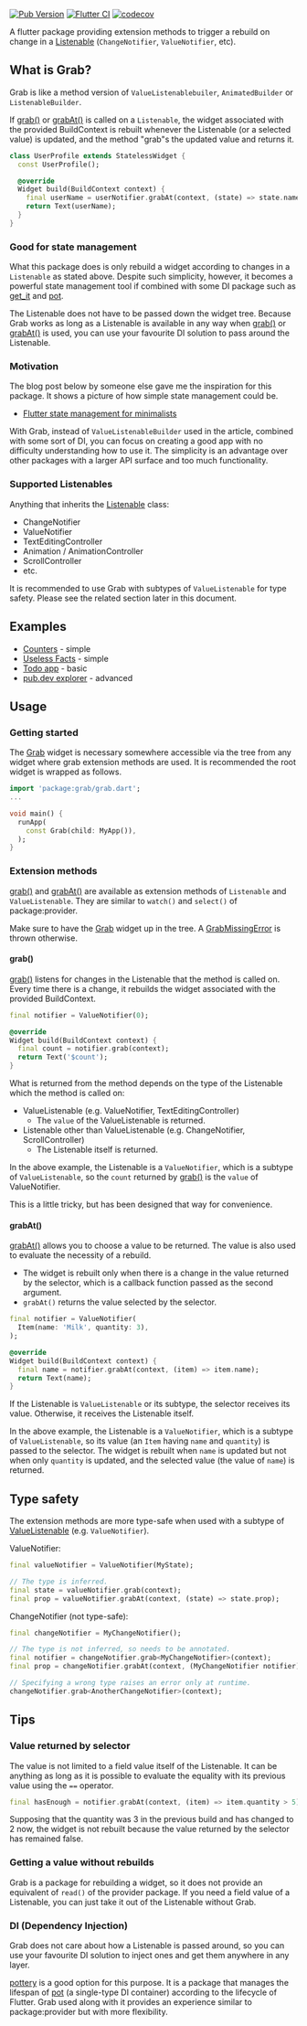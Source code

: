 [![Pub Version](https://img.shields.io/pub/v/grab)](https://pub.dev/packages/grab)
[![Flutter CI](https://github.com/kaboc/grab/workflows/Flutter%20CI/badge.svg)](https://github.com/kaboc/grab/actions)
[![codecov](https://codecov.io/gh/kaboc/grab/branch/main/graph/badge.svg?token=TW32ANXCA7)](https://codecov.io/gh/kaboc/grab)

A flutter package providing extension methods to trigger a rebuild on change
in a [Listenable] (`ChangeNotifier`, `ValueNotifier`, etc).

## What is Grab?

Grab is like a method version of `ValueListenablebuiler`, `AnimatedBuilder` or
`ListenableBuilder`.

If [grab()] or [grabAt()] is called on a `Listenable`, the widget associated
with the provided BuildContext is rebuilt whenever the Listenable (or a selected
value) is updated, and the method "grab"s the updated value and returns it.

```dart
class UserProfile extends StatelessWidget {
  const UserProfile();

  @override
  Widget build(BuildContext context) {
    final userName = userNotifier.grabAt(context, (state) => state.name);
    return Text(userName);
  }
}
```

### Good for state management

What this package does is only rebuild a widget according to changes in a
`Listenable` as stated above. Despite such simplicity, however, it becomes
a powerful state management tool if combined with some DI package such as
[get_it] and [pot].

The Listenable does not have to be passed down the widget tree. Because Grab
works as long as a Listenable is available in any way when [grab()] or [grabAt()]
is used, you can use your favourite DI solution to pass around the Listenable.

### Motivation

The blog post below by someone else gave me the inspiration for this package.
It shows a picture of how simple state management could be.

- [Flutter state management for minimalists](https://suragch.medium.com/flutter-state-management-for-minimalists-4c71a2f2f0c1)

With Grab, instead of `ValueListenableBuilder` used in the article, combined
with some sort of DI, you can focus on creating a good app with no difficulty
understanding how to use it. The simplicity is an advantage over other packages
with a larger API surface and too much functionality.

### Supported Listenables

Anything that inherits the [Listenable] class:

- ChangeNotifier
- ValueNotifier
- TextEditingController
- Animation / AnimationController
- ScrollController
- etc.

It is recommended to use Grab with subtypes of `ValueListenable` for type safety.
Please see the related section later in this document.

## Examples

- [Counters](https://github.com/kaboc/grab/tree/main/example) - simple
- [Useless Facts](https://github.com/kaboc/async-phase/tree/main/packages/async_phase_notifier/example) - simple
- [Todo app](https://github.com/kaboc/todo-with-grab) - basic
- [pub.dev explorer](https://github.com/kaboc/pubdev-explorer) - advanced

## Usage

### Getting started

The [Grab] widget is necessary somewhere accessible via the tree from any widget
where grab extension methods are used. It is recommended the root widget is
wrapped as follows.

```dart
import 'package:grab/grab.dart';
...

void main() {
  runApp(
    const Grab(child: MyApp()),
  );
}
```

### Extension methods

[grab()] and [grabAt()] are available as extension methods of `Listenable` and
`ValueListenable`. They are similar to `watch()` and `select()` of package:provider.

Make sure to have the [Grab] widget up in the tree. A [GrabMissingError] is
thrown otherwise.

#### grab()

[grab()] listens for changes in the Listenable that the method is called on.
Every time there is a change, it rebuilds the widget associated with the provided
BuildContext.

```dart
final notifier = ValueNotifier(0);
```

```dart
@override
Widget build(BuildContext context) {
  final count = notifier.grab(context);
  return Text('$count');
}
```

What is returned from the method depends on the type of the Listenable which the
method is called on:

- ValueListenable (e.g. ValueNotifier, TextEditingController)
    - The `value` of the ValueListenable is returned.
- Listenable other than ValueListenable (e.g. ChangeNotifier, ScrollController)
    - The Listenable itself is returned.

In the above example, the Listenable is a `ValueNotifier`, which is a subtype of
`ValueListenable`, so the `count` returned by [grab()] is the `value` of
ValueNotifier.

This is a little tricky, but has been designed that way for convenience.

#### grabAt()

[grabAt()] allows you to choose a value to be returned. The value is also used
to evaluate the necessity of a rebuild.

- The widget is rebuilt only when there is a change in the value returned by
  the selector, which is a callback function passed as the second argument.
- `grabAt()` returns the value selected by the selector. 

```dart
final notifier = ValueNotifier(
  Item(name: 'Milk', quantity: 3),
);
```

```dart
@override
Widget build(BuildContext context) {
  final name = notifier.grabAt(context, (item) => item.name);
  return Text(name);
}
```

If the Listenable is `ValueListenable` or its subtype, the selector receives
its value. Otherwise, it receives the Listenable itself.

In the above example, the Listenable is a `ValueNotifier`, which is a subtype
of `ValueListenable`, so its value (an `Item` having `name` and `quantity`) is
passed to the selector. The widget is rebuilt when `name` is updated but not
when only `quantity` is updated, and the selected value (the value of `name`)
is returned.

## Type safety

The extension methods are more type-safe when used with a subtype of
[ValueListenable] (e.g. `ValueNotifier`).

ValueNotifier:

```dart
final valueNotifier = ValueNotifier(MyState);

// The type is inferred.
final state = valueNotifier.grab(context);
final prop = valueNotifier.grabAt(context, (state) => state.prop);
```

ChangeNotifier (not type-safe):

```dart
final changeNotifier = MyChangeNotifier();

// The type is not inferred, so needs to be annotated.
final notifier = changeNotifier.grab<MyChangeNotifier>(context);
final prop = changeNotifier.grabAt(context, (MyChangeNotifier notifier) => notifier.prop);

// Specifying a wrong type raises an error only at runtime.
changeNotifier.grab<AnotherChangeNotifier>(context);
```

## Tips

### Value returned by selector

The value is not limited to a field value itself of the Listenable. It can be
anything as long as it is possible to evaluate the equality with its previous
value using the `==` operator.

```dart
final hasEnough = notifier.grabAt(context, (item) => item.quantity > 5);
```

Supposing that the quantity was 3 in the previous build and has changed to 2 now,
the widget is not rebuilt because the value returned by the selector has remained
false.

### Getting a value without rebuilds

Grab is a package for rebuilding a widget, so it does not provide an equivalent
of `read()` of the provider package. If you need a field value of a Listenable,
you can just take it out of the Listenable without Grab.

### DI (Dependency Injection)

Grab does not care about how a Listenable is passed around, so you can use your
favourite DI solution to inject ones and get them anywhere in any layer.

[pottery] is a good option for this purpose. It is a package that manages the
lifespan of [pot] (a single-type DI container) according to the lifecycle of
Flutter. Grab used along with it provides an experience similar to package:provider
but with more flexibility.

[Grab]: https://pub.dev/documentation/grab/latest/grab/Grab-class.html
[grab()]: https://pub.dev/documentation/grab/latest/grab/GrabValueListenableExtension/grab.html
[grabAt()]: https://pub.dev/documentation/grab/latest/grab/GrabValueListenableExtension/grabAt.html
[GrabMissingError]: https://pub.dev/documentation/grab/latest/grab/GrabMissingError-class.html
[Listenable]: https://api.flutter.dev/flutter/foundation/Listenable-class.html
[ValueListenable]: https://api.flutter.dev/flutter/foundation/ValueListenable-class.html
[get_it]: https://pub.dev/packages/get_it
[pot]: https://pub.dev/packages/pot
[pottery]: https://pub.dev/packages/pottery
